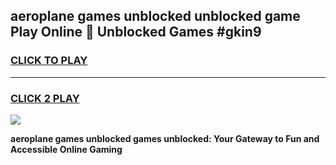 
## aeroplane games unblocked unblocked game Play Online 👋 Unblocked Games #gkin9
<h3>
<a href="https://premium.freeplayer.one?title=aeroplane_games_unblocked&ref=21F">CLICK TO PLAY</a></h3>
<hr>

<h3>
<a href="https://premium.freeplayer.one?title=aeroplane_games_unblocked&ref=21F">CLICK 2 PLAY</a>
  
</h3>

<a href="https://premium.freeplayer.one?title=aeroplane_games_unblocked&ref=21F/"><img src="https://clearcache.store/games.png"></a>


**aeroplane games unblocked games unblocked: Your Gateway to Fun and Accessible Online Gaming**

